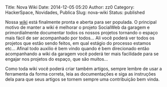 Title: Nova Wiki
Date: 2014-12-05 05:20
Author: zz0
Category: HackerSpace, Novidades, Publica
Slug: nova-wiki
Status: published

Nossa [wiki](https://github.com/garagemhacker/blog/wiki) está finalmente
pronta e aberta para ser populada. O principal motivo de manter a wiki é
melhorar o projeto SocialWeb da garagem e primordialmente documentar
todos os nossos projetos tornando o espaço mais fácil de ser acompanhado
por todos... Ali você poderá ver todos os projetos que estão sendo
feitos, em qual estágio do processo estamos etc...
Afinal todo auxilio é bem vindo quando é bem direcionado então
acompanhando a wiki da garagem você poderá ter mais facilidade para se
engajar nos projetos do espaço, que são muitos...

Como toda wiki você poderá criar também artigos, sempre lembre de usar a
ferramenta da forma correta, leia as documentações e siga as instruções
dela para que seus artigos se tornem sempre uma contribuição bem vinda.
